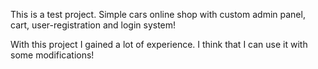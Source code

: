 This is a test project. 
Simple cars online shop with custom admin panel, cart, user-registration and login system!

With this project I gained a lot of experience.
I think that I can use it with some modifications! 
